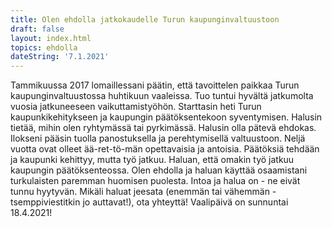 ```yaml
---
title: Olen ehdolla jatkokaudelle Turun kaupunginvaltuustoon
draft: false
layout: index.html
topics: ehdolla
dateString: '7.1.2021'
---
```


Tammikuussa 2017 lomaillessani päätin, että tavoittelen paikkaa Turun kaupunginvaltuustossa huhtikuun vaaleissa. Tuo tuntui hyvältä jatkumolta vuosia jatkuneeseen vaikuttamistyöhön. Starttasin heti Turun kaupunkikehitykseen ja kaupungin päätöksentekoon syventymisen. Halusin tietää, mihin olen ryhtymässä tai pyrkimässä. Halusin olla pätevä ehdokas.
Ilokseni pääsin tuolla panostuksella ja perehtymisellä valtuustoon. Neljä vuotta ovat olleet ää-ret-tö-män opettavaisia ja antoisia. Päätöksiä tehdään ja kaupunki kehittyy, mutta työ jatkuu. Haluan, että omakin työ jatkuu kaupungin päätöksenteossa. Olen ehdolla ja haluan käyttää osaamistani turkulaisten paremman huomisen puolesta. Intoa ja halua on - ne eivät tunnu hyytyvän.
Mikäli haluat jeesata (enemmän tai vähemmän - tsemppiviestitkin jo auttavat!), ota yhteyttä! Vaalipäivä on sunnuntai 18.4.2021!
